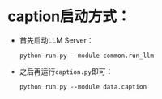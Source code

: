 # caption启动方式：
* 首先启动LLM Server：
    
    `python run.py --module common.run_llm`

* 之后再运行`caption.py`即可：
  
    `python run.py --module data.caption`